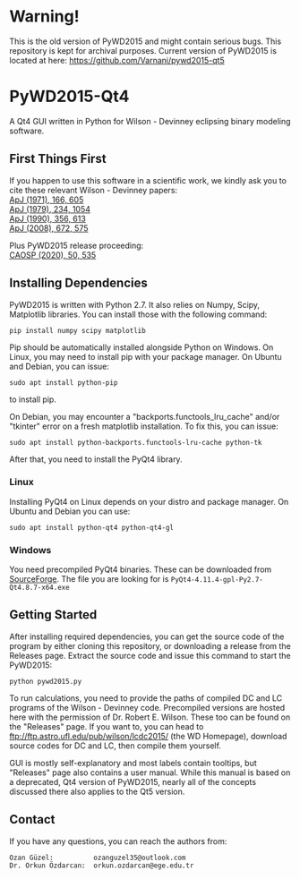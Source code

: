 # Warning!
This is the old version of PyWD2015 and might contain serious bugs. This repository is kept for archival purposes. Current version of PyWD2015 is located at here: https://github.com/Varnani/pywd2015-qt5

# PyWD2015-Qt4
A Qt4 GUI written in Python for Wilson - Devinney eclipsing binary modeling software.

## First Things First
If you happen to use this software in a scientific work, we kindly ask you to cite these relevant Wilson - Devinney papers:  
[ApJ (1971), 166, 605](https://ui.adsabs.harvard.edu/abs/1971ApJ...166..605W/abstract)  
[ApJ (1979), 234, 1054](https://ui.adsabs.harvard.edu/abs/1979ApJ...234.1054W/abstract)  
[ApJ (1990), 356, 613](https://ui.adsabs.harvard.edu/abs/1990ApJ...356..613W/abstract)  
[ApJ (2008), 672, 575](https://ui.adsabs.harvard.edu/abs/2008ApJ...672..575W/abstract)  

Plus PyWD2015 release proceeding:  
[CAOSP (2020), 50, 535](https://ui.adsabs.harvard.edu/abs/2020CoSka..50..535G/abstract)  

## Installing Dependencies
PyWD2015 is written with Python 2.7. It also relies on Numpy, Scipy, Matplotlib libraries. You can install those with the following command:  

```pip install numpy scipy matplotlib``` 

Pip should be automatically installed alongside Python on Windows. On Linux, you may need to install pip with your package manager. On Ubuntu and Debian, you can issue:  

```sudo apt install python-pip```   

to install pip.

On Debian, you may encounter a "backports.functools_lru_cache" and/or "tkinter" error on a fresh matplotlib installation. To fix this, you can issue:  

```sudo apt install python-backports.functools-lru-cache python-tk```  

After that, you need to install the PyQt4 library.  

### Linux
Installing PyQt4 on Linux depends on your distro and package manager. On Ubuntu and Debian you can use:

```sudo apt install python-qt4 python-qt4-gl``` 

### Windows
You need precompiled PyQt4 binaries. These can be downloaded from [SourceForge](https://sourceforge.net/projects/pyqt/files/PyQt4/PyQt-4.11.4/). The file you are looking for is
```PyQt4-4.11.4-gpl-Py2.7-Qt4.8.7-x64.exe```

## Getting Started

After installing required dependencies, you can get the source code of the program by either cloning this repository, or downloading a release from the Releases page. Extract the source code and issue this command to start the PyWD2015:

```python pywd2015.py```  

To run calculations, you need to provide the paths of compiled DC and LC programs of the Wilson - Devinney code. Precompiled versions are hosted here with the permission of Dr. Robert E. Wilson. These too can be found on the "Releases" page. If you want to, you can head to ftp://ftp.astro.ufl.edu/pub/wilson/lcdc2015/ (the WD Homepage), download source codes for DC and LC, then compile them yourself.

GUI is mostly self-explanatory and most labels contain tooltips, but "Releases" page also contains a user manual. While this manual is based on a deprecated, Qt4 version of PyWD2015, nearly all of the concepts discussed there also applies to the Qt5 version.

## Contact

If you have any questions, you can reach the authors from:

```
Ozan Güzel:          ozanguzel35@outlook.com  
Dr. Orkun Özdarcan:  orkun.ozdarcan@ege.edu.tr
``` 
